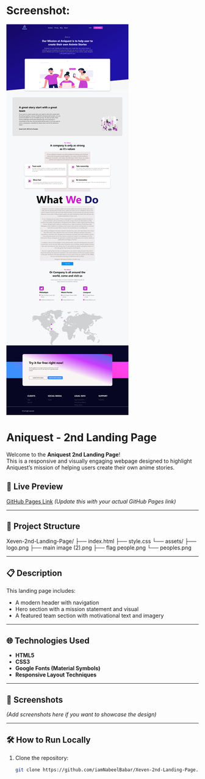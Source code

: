 # Screenshot:

![Screenshot](screenshot%20(2).png)

# Aniquest - 2nd Landing Page

Welcome to the **Aniquest 2nd Landing Page**!  
This is a responsive and visually engaging webpage designed to highlight Aniquest’s mission of helping users create their own anime stories.

## 🚀 Live Preview
[GitHub Pages Link](https://yourusername.github.io/Xeven-2nd-Landing-Page) *(Update this with your actual GitHub Pages link)*

---

## 📂 Project Structure

Xeven-2nd-Landing-Page/
├── index.html
├── style.css
└── assets/
├── logo.png
├── main image (2).png
├── flag people.png
└── peoples.png


---

## 📋 Description

This landing page includes:
- A modern header with navigation
- Hero section with a mission statement and visual
- A featured team section with motivational text and imagery

---

## 🌐 Technologies Used

- **HTML5**
- **CSS3**
- **Google Fonts (Material Symbols)**
- **Responsive Layout Techniques**

---

## 📸 Screenshots

*(Add screenshots here if you want to showcase the design)*

---

## 🛠️ How to Run Locally

1. Clone the repository:
   ```bash
   git clone https://github.com/iamNabeelBabar/Xeven-2nd-Landing-Page.git
